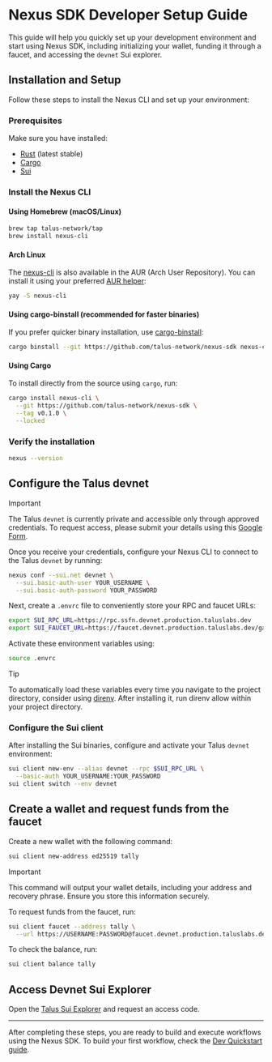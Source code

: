 # Nexus SDK Developer Setup Guide

This guide will help you quickly set up your development environment and start using Nexus SDK, including initializing your wallet, funding it through a faucet, and accessing the `devnet` Sui explorer.

## Installation and Setup

Follow these steps to install the Nexus CLI and set up your environment:

### Prerequisites

Make sure you have installed:

- [Rust](https://rustup.rs/) (latest stable)
- [Cargo](https://doc.rust-lang.org/cargo/getting-started/installation.html)
- [Sui](https://docs.sui.io/guides/developer/getting-started)

### Install the Nexus CLI

#### Using Homebrew (macOS/Linux)

```bash
brew tap talus-network/tap
brew install nexus-cli
```

#### Arch Linux

The [nexus-cli](https://aur.archlinux.org/packages/nexus-cli) is also available
in the AUR (Arch User Repository). You can install it using your preferred
[AUR helper](https://wiki.archlinux.org/title/AUR_helpers):

```bash
yay -S nexus-cli
```

#### Using cargo-binstall (recommended for faster binaries)

If you prefer quicker binary installation, use [cargo-binstall](https://github.com/cargo-bins/cargo-binstall):

```bash
cargo binstall --git https://github.com/talus-network/nexus-sdk nexus-cli
```

#### Using Cargo

To install directly from the source using `cargo`, run:

```bash
cargo install nexus-cli \
  --git https://github.com/talus-network/nexus-sdk \
  --tag v0.1.0 \
  --locked
```

### Verify the installation

```bash
nexus --version
```

## Configure the Talus devnet

> [!IMPORTANT]
> The Talus `devnet` is currently private and accessible only through approved
> credentials. To request access, please submit your details using this [Google Form]().

Once you receive your credentials, configure your Nexus CLI to connect to the
Talus `devnet` by running:

```bash
nexus conf --sui.net devnet \
  --sui.basic-auth-user YOUR_USERNAME \
  --sui.basic-auth-password YOUR_PASSWORD
```

Next, create a `.envrc` file to conveniently store your RPC and faucet URLs:

```bash
export SUI_RPC_URL=https://rpc.ssfn.devnet.production.taluslabs.dev
export SUI_FAUCET_URL=https://faucet.devnet.production.taluslabs.dev/gas
```

Activate these environment variables using:

```bash
source .envrc
```

> [!TIP]
> To automatically load these variables every time you navigate to the project
> directory, consider using [direnv](https://direnv.net/). After installing it,
> run direnv allow within your project directory.

### Configure the Sui client

After installing the Sui binaries, configure and activate your Talus `devnet`
environment:

```bash
sui client new-env --alias devnet --rpc $SUI_RPC_URL \
  --basic-auth YOUR_USERNAME:YOUR_PASSWORD
sui client switch --env devnet
```

## Create a wallet and request funds from the faucet

Create a new wallet with the following command:

```bash
sui client new-address ed25519 tally
```

> [!IMPORTANT]
> This command will output your wallet details, including your address and
> recovery phrase. Ensure you store this information securely.

To request funds from the faucet, run:

```bash
sui client faucet --address tally \
  --url https://USERNAME:PASSWORD@faucet.devnet.production.taluslabs.dev/gas
```

To check the balance, run:

```bash
sui client balance tally
```

## Access Devnet Sui Explorer

Open the [Talus Sui Explorer](https://explorer.devnet.taluslabs.dev/) and
request an access code.

---

After completing these steps, you are ready to build and execute workflows using
the Nexus SDK. To build your first workflow, check the [Dev Quickstart guide](math-branching-quickstart.md).
